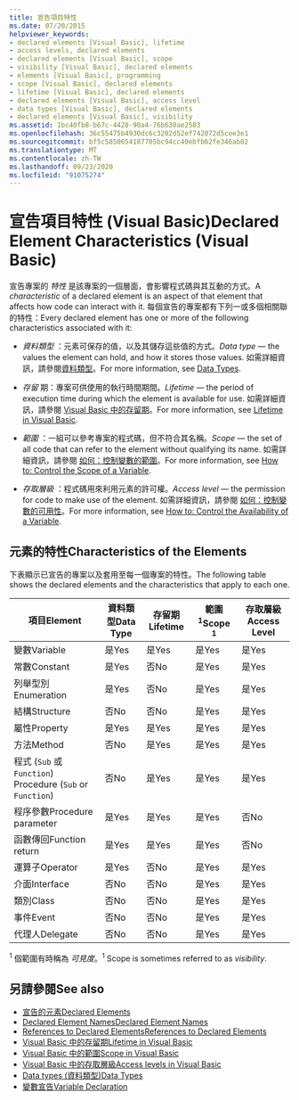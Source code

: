 ```yaml
---
title: 宣告項目特性
ms.date: 07/20/2015
helpviewer_keywords:
- declared elements [Visual Basic], lifetime
- access levels, declared elements
- declared elements [Visual Basic], scope
- visibility [Visual Basic], declared elements
- elements [Visual Basic], programming
- scope [Visual Basic], declared elements
- lifetime [Visual Basic], declared elements
- declared elements [Visual Basic], access level
- data types [Visual Basic], declared elements
- declared elements [Visual Basic], visibility
ms.assetid: 1bc40fb8-b67c-4428-90a4-76b630ae2583
ms.openlocfilehash: 36c55475b4930dc6c3202d52ef742072d5cee3e1
ms.sourcegitcommit: bf5c5850654187705bc94cc40ebfb62fe346ab02
ms.translationtype: MT
ms.contentlocale: zh-TW
ms.lasthandoff: 09/23/2020
ms.locfileid: "91075274"
---
```

# <a name="declared-element-characteristics-visual-basic"></a><span data-ttu-id="07ac8-102">宣告項目特性 (Visual Basic)</span><span class="sxs-lookup"><span data-stu-id="07ac8-102">Declared Element Characteristics (Visual Basic)</span></span>

<span data-ttu-id="07ac8-103">宣告專案的 *特性* 是該專案的一個層面，會影響程式碼與其互動的方式。</span><span class="sxs-lookup"><span data-stu-id="07ac8-103">A *characteristic* of a declared element is an aspect of that element that affects how code can interact with it.</span></span> <span data-ttu-id="07ac8-104">每個宣告的專案都有下列一或多個相關聯的特性：</span><span class="sxs-lookup"><span data-stu-id="07ac8-104">Every declared element has one or more of the following characteristics associated with it:</span></span>  
  
- <span data-ttu-id="07ac8-105">*資料類型* ：元素可保存的值，以及其儲存這些值的方式。</span><span class="sxs-lookup"><span data-stu-id="07ac8-105">*Data type* — the values the element can hold, and how it stores those values.</span></span> <span data-ttu-id="07ac8-106">如需詳細資訊，請參閱[資料類型](../../../language-reference/data-types/index.md)。</span><span class="sxs-lookup"><span data-stu-id="07ac8-106">For more information, see [Data Types](../../../language-reference/data-types/index.md).</span></span>  
  
- <span data-ttu-id="07ac8-107">*存留* 期：專案可供使用的執行時間期間。</span><span class="sxs-lookup"><span data-stu-id="07ac8-107">*Lifetime* — the period of execution time during which the element is available for use.</span></span> <span data-ttu-id="07ac8-108">如需詳細資訊，請參閱 [Visual Basic 中的存留期](lifetime.md)。</span><span class="sxs-lookup"><span data-stu-id="07ac8-108">For more information, see [Lifetime in Visual Basic](lifetime.md).</span></span>  
  
- <span data-ttu-id="07ac8-109">*範圍* ：一組可以參考專案的程式碼，但不符合其名稱。</span><span class="sxs-lookup"><span data-stu-id="07ac8-109">*Scope* — the set of all code that can refer to the element without qualifying its name.</span></span> <span data-ttu-id="07ac8-110">如需詳細資訊，請參閱 [如何：控制變數的範圍](how-to-control-the-scope-of-a-variable.md)。</span><span class="sxs-lookup"><span data-stu-id="07ac8-110">For more information, see [How to: Control the Scope of a Variable](how-to-control-the-scope-of-a-variable.md).</span></span>  
  
- <span data-ttu-id="07ac8-111">*存取層級* ：程式碼用來利用元素的許可權。</span><span class="sxs-lookup"><span data-stu-id="07ac8-111">*Access level* — the permission for code to make use of the element.</span></span> <span data-ttu-id="07ac8-112">如需詳細資訊，請參閱 [如何：控制變數的可用性](how-to-control-the-availability-of-a-variable.md)。</span><span class="sxs-lookup"><span data-stu-id="07ac8-112">For more information, see [How to: Control the Availability of a Variable](how-to-control-the-availability-of-a-variable.md).</span></span>  
  
## <a name="characteristics-of-the-elements"></a><span data-ttu-id="07ac8-113">元素的特性</span><span class="sxs-lookup"><span data-stu-id="07ac8-113">Characteristics of the Elements</span></span>  

 <span data-ttu-id="07ac8-114">下表顯示已宣告的專案以及套用至每一個專案的特性。</span><span class="sxs-lookup"><span data-stu-id="07ac8-114">The following table shows the declared elements and the characteristics that apply to each one.</span></span>  
  
|<span data-ttu-id="07ac8-115">項目</span><span class="sxs-lookup"><span data-stu-id="07ac8-115">Element</span></span>|<span data-ttu-id="07ac8-116">資料類型</span><span class="sxs-lookup"><span data-stu-id="07ac8-116">Data Type</span></span>|<span data-ttu-id="07ac8-117">存留期</span><span class="sxs-lookup"><span data-stu-id="07ac8-117">Lifetime</span></span>|<span data-ttu-id="07ac8-118">範圍 <sup>1</sup></span><span class="sxs-lookup"><span data-stu-id="07ac8-118">Scope <sup>1</sup></span></span>|<span data-ttu-id="07ac8-119">存取層級</span><span class="sxs-lookup"><span data-stu-id="07ac8-119">Access Level</span></span>|  
|-------------|---------------|--------------|------------------------|------------------|  
|<span data-ttu-id="07ac8-120">變數</span><span class="sxs-lookup"><span data-stu-id="07ac8-120">Variable</span></span>|<span data-ttu-id="07ac8-121">是</span><span class="sxs-lookup"><span data-stu-id="07ac8-121">Yes</span></span>|<span data-ttu-id="07ac8-122">是</span><span class="sxs-lookup"><span data-stu-id="07ac8-122">Yes</span></span>|<span data-ttu-id="07ac8-123">是</span><span class="sxs-lookup"><span data-stu-id="07ac8-123">Yes</span></span>|<span data-ttu-id="07ac8-124">是</span><span class="sxs-lookup"><span data-stu-id="07ac8-124">Yes</span></span>|  
|<span data-ttu-id="07ac8-125">常數</span><span class="sxs-lookup"><span data-stu-id="07ac8-125">Constant</span></span>|<span data-ttu-id="07ac8-126">是</span><span class="sxs-lookup"><span data-stu-id="07ac8-126">Yes</span></span>|<span data-ttu-id="07ac8-127">否</span><span class="sxs-lookup"><span data-stu-id="07ac8-127">No</span></span>|<span data-ttu-id="07ac8-128">是</span><span class="sxs-lookup"><span data-stu-id="07ac8-128">Yes</span></span>|<span data-ttu-id="07ac8-129">是</span><span class="sxs-lookup"><span data-stu-id="07ac8-129">Yes</span></span>|  
|<span data-ttu-id="07ac8-130">列舉型別</span><span class="sxs-lookup"><span data-stu-id="07ac8-130">Enumeration</span></span>|<span data-ttu-id="07ac8-131">是</span><span class="sxs-lookup"><span data-stu-id="07ac8-131">Yes</span></span>|<span data-ttu-id="07ac8-132">否</span><span class="sxs-lookup"><span data-stu-id="07ac8-132">No</span></span>|<span data-ttu-id="07ac8-133">是</span><span class="sxs-lookup"><span data-stu-id="07ac8-133">Yes</span></span>|<span data-ttu-id="07ac8-134">是</span><span class="sxs-lookup"><span data-stu-id="07ac8-134">Yes</span></span>|  
|<span data-ttu-id="07ac8-135">結構</span><span class="sxs-lookup"><span data-stu-id="07ac8-135">Structure</span></span>|<span data-ttu-id="07ac8-136">否</span><span class="sxs-lookup"><span data-stu-id="07ac8-136">No</span></span>|<span data-ttu-id="07ac8-137">否</span><span class="sxs-lookup"><span data-stu-id="07ac8-137">No</span></span>|<span data-ttu-id="07ac8-138">是</span><span class="sxs-lookup"><span data-stu-id="07ac8-138">Yes</span></span>|<span data-ttu-id="07ac8-139">是</span><span class="sxs-lookup"><span data-stu-id="07ac8-139">Yes</span></span>|  
|<span data-ttu-id="07ac8-140">屬性</span><span class="sxs-lookup"><span data-stu-id="07ac8-140">Property</span></span>|<span data-ttu-id="07ac8-141">是</span><span class="sxs-lookup"><span data-stu-id="07ac8-141">Yes</span></span>|<span data-ttu-id="07ac8-142">是</span><span class="sxs-lookup"><span data-stu-id="07ac8-142">Yes</span></span>|<span data-ttu-id="07ac8-143">是</span><span class="sxs-lookup"><span data-stu-id="07ac8-143">Yes</span></span>|<span data-ttu-id="07ac8-144">是</span><span class="sxs-lookup"><span data-stu-id="07ac8-144">Yes</span></span>|  
|<span data-ttu-id="07ac8-145">方法</span><span class="sxs-lookup"><span data-stu-id="07ac8-145">Method</span></span>|<span data-ttu-id="07ac8-146">否</span><span class="sxs-lookup"><span data-stu-id="07ac8-146">No</span></span>|<span data-ttu-id="07ac8-147">是</span><span class="sxs-lookup"><span data-stu-id="07ac8-147">Yes</span></span>|<span data-ttu-id="07ac8-148">是</span><span class="sxs-lookup"><span data-stu-id="07ac8-148">Yes</span></span>|<span data-ttu-id="07ac8-149">是</span><span class="sxs-lookup"><span data-stu-id="07ac8-149">Yes</span></span>|  
|<span data-ttu-id="07ac8-150">程式 (`Sub` 或 `Function`) </span><span class="sxs-lookup"><span data-stu-id="07ac8-150">Procedure (`Sub` or `Function`)</span></span>|<span data-ttu-id="07ac8-151">否</span><span class="sxs-lookup"><span data-stu-id="07ac8-151">No</span></span>|<span data-ttu-id="07ac8-152">是</span><span class="sxs-lookup"><span data-stu-id="07ac8-152">Yes</span></span>|<span data-ttu-id="07ac8-153">是</span><span class="sxs-lookup"><span data-stu-id="07ac8-153">Yes</span></span>|<span data-ttu-id="07ac8-154">是</span><span class="sxs-lookup"><span data-stu-id="07ac8-154">Yes</span></span>|  
|<span data-ttu-id="07ac8-155">程序參數</span><span class="sxs-lookup"><span data-stu-id="07ac8-155">Procedure parameter</span></span>|<span data-ttu-id="07ac8-156">是</span><span class="sxs-lookup"><span data-stu-id="07ac8-156">Yes</span></span>|<span data-ttu-id="07ac8-157">是</span><span class="sxs-lookup"><span data-stu-id="07ac8-157">Yes</span></span>|<span data-ttu-id="07ac8-158">是</span><span class="sxs-lookup"><span data-stu-id="07ac8-158">Yes</span></span>|<span data-ttu-id="07ac8-159">否</span><span class="sxs-lookup"><span data-stu-id="07ac8-159">No</span></span>|  
|<span data-ttu-id="07ac8-160">函數傳回</span><span class="sxs-lookup"><span data-stu-id="07ac8-160">Function return</span></span>|<span data-ttu-id="07ac8-161">是</span><span class="sxs-lookup"><span data-stu-id="07ac8-161">Yes</span></span>|<span data-ttu-id="07ac8-162">是</span><span class="sxs-lookup"><span data-stu-id="07ac8-162">Yes</span></span>|<span data-ttu-id="07ac8-163">是</span><span class="sxs-lookup"><span data-stu-id="07ac8-163">Yes</span></span>|<span data-ttu-id="07ac8-164">否</span><span class="sxs-lookup"><span data-stu-id="07ac8-164">No</span></span>|  
|<span data-ttu-id="07ac8-165">運算子</span><span class="sxs-lookup"><span data-stu-id="07ac8-165">Operator</span></span>|<span data-ttu-id="07ac8-166">是</span><span class="sxs-lookup"><span data-stu-id="07ac8-166">Yes</span></span>|<span data-ttu-id="07ac8-167">否</span><span class="sxs-lookup"><span data-stu-id="07ac8-167">No</span></span>|<span data-ttu-id="07ac8-168">是</span><span class="sxs-lookup"><span data-stu-id="07ac8-168">Yes</span></span>|<span data-ttu-id="07ac8-169">是</span><span class="sxs-lookup"><span data-stu-id="07ac8-169">Yes</span></span>|  
|<span data-ttu-id="07ac8-170">介面</span><span class="sxs-lookup"><span data-stu-id="07ac8-170">Interface</span></span>|<span data-ttu-id="07ac8-171">否</span><span class="sxs-lookup"><span data-stu-id="07ac8-171">No</span></span>|<span data-ttu-id="07ac8-172">否</span><span class="sxs-lookup"><span data-stu-id="07ac8-172">No</span></span>|<span data-ttu-id="07ac8-173">是</span><span class="sxs-lookup"><span data-stu-id="07ac8-173">Yes</span></span>|<span data-ttu-id="07ac8-174">是</span><span class="sxs-lookup"><span data-stu-id="07ac8-174">Yes</span></span>|  
|<span data-ttu-id="07ac8-175">類別</span><span class="sxs-lookup"><span data-stu-id="07ac8-175">Class</span></span>|<span data-ttu-id="07ac8-176">否</span><span class="sxs-lookup"><span data-stu-id="07ac8-176">No</span></span>|<span data-ttu-id="07ac8-177">否</span><span class="sxs-lookup"><span data-stu-id="07ac8-177">No</span></span>|<span data-ttu-id="07ac8-178">是</span><span class="sxs-lookup"><span data-stu-id="07ac8-178">Yes</span></span>|<span data-ttu-id="07ac8-179">是</span><span class="sxs-lookup"><span data-stu-id="07ac8-179">Yes</span></span>|  
|<span data-ttu-id="07ac8-180">事件</span><span class="sxs-lookup"><span data-stu-id="07ac8-180">Event</span></span>|<span data-ttu-id="07ac8-181">否</span><span class="sxs-lookup"><span data-stu-id="07ac8-181">No</span></span>|<span data-ttu-id="07ac8-182">否</span><span class="sxs-lookup"><span data-stu-id="07ac8-182">No</span></span>|<span data-ttu-id="07ac8-183">是</span><span class="sxs-lookup"><span data-stu-id="07ac8-183">Yes</span></span>|<span data-ttu-id="07ac8-184">是</span><span class="sxs-lookup"><span data-stu-id="07ac8-184">Yes</span></span>|  
|<span data-ttu-id="07ac8-185">代理人</span><span class="sxs-lookup"><span data-stu-id="07ac8-185">Delegate</span></span>|<span data-ttu-id="07ac8-186">否</span><span class="sxs-lookup"><span data-stu-id="07ac8-186">No</span></span>|<span data-ttu-id="07ac8-187">否</span><span class="sxs-lookup"><span data-stu-id="07ac8-187">No</span></span>|<span data-ttu-id="07ac8-188">是</span><span class="sxs-lookup"><span data-stu-id="07ac8-188">Yes</span></span>|<span data-ttu-id="07ac8-189">是</span><span class="sxs-lookup"><span data-stu-id="07ac8-189">Yes</span></span>|  
  
 <span data-ttu-id="07ac8-190"><sup>1</sup> 個範圍有時稱為 *可見度*。</span><span class="sxs-lookup"><span data-stu-id="07ac8-190"><sup>1</sup> Scope is sometimes referred to as *visibility*.</span></span>  
  
## <a name="see-also"></a><span data-ttu-id="07ac8-191">另請參閱</span><span class="sxs-lookup"><span data-stu-id="07ac8-191">See also</span></span>

- [<span data-ttu-id="07ac8-192">宣告的元素</span><span class="sxs-lookup"><span data-stu-id="07ac8-192">Declared Elements</span></span>](index.md)
- [<span data-ttu-id="07ac8-193">Declared Element Names</span><span class="sxs-lookup"><span data-stu-id="07ac8-193">Declared Element Names</span></span>](declared-element-names.md)
- [<span data-ttu-id="07ac8-194">References to Declared Elements</span><span class="sxs-lookup"><span data-stu-id="07ac8-194">References to Declared Elements</span></span>](references-to-declared-elements.md)
- [<span data-ttu-id="07ac8-195">Visual Basic 中的存留期</span><span class="sxs-lookup"><span data-stu-id="07ac8-195">Lifetime in Visual Basic</span></span>](lifetime.md)
- [<span data-ttu-id="07ac8-196">Visual Basic 中的範圍</span><span class="sxs-lookup"><span data-stu-id="07ac8-196">Scope in Visual Basic</span></span>](scope.md)
- [<span data-ttu-id="07ac8-197">Visual Basic 中的存取層級</span><span class="sxs-lookup"><span data-stu-id="07ac8-197">Access levels in Visual Basic</span></span>](access-levels.md)
- [<span data-ttu-id="07ac8-198">Data types (資料類型)</span><span class="sxs-lookup"><span data-stu-id="07ac8-198">Data Types</span></span>](../data-types/index.md)
- [<span data-ttu-id="07ac8-199">變數宣告</span><span class="sxs-lookup"><span data-stu-id="07ac8-199">Variable Declaration</span></span>](../variables/variable-declaration.md)
